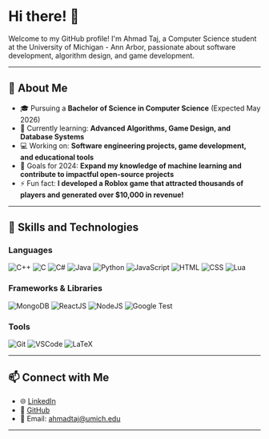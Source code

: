 # Hi there! 👋

Welcome to my GitHub profile! I'm Ahmad Taj, a Computer Science student at the University of Michigan - Ann Arbor, passionate about software development, algorithm design, and game development.

---

## 🚀 About Me
- 🎓 Pursuing a **Bachelor of Science in Computer Science** (Expected May 2026)  
- 🌱 Currently learning: **Advanced Algorithms, Game Design, and Database Systems**
- 💻 Working on: **Software engineering projects, game development, and educational tools**
- 🎯 Goals for 2024: **Expand my knowledge of machine learning and contribute to impactful open-source projects**
- ⚡ Fun fact: **I developed a Roblox game that attracted thousands of players and generated over $10,000 in revenue!**

---

## 🌟 Skills and Technologies
### **Languages**
![C++](https://img.shields.io/badge/-C++-00599C?logo=c%2B%2B&logoColor=white&style=flat)
![C](https://img.shields.io/badge/-C-A8B9CC?logo=c&logoColor=white&style=flat)
![C#](https://img.shields.io/badge/-C%23-239120?logo=c-sharp&logoColor=white&style=flat)
![Java](https://img.shields.io/badge/-Java-007396?logo=java&logoColor=white&style=flat)
![Python](https://img.shields.io/badge/-Python-3776AB?logo=python&logoColor=white&style=flat)
![JavaScript](https://img.shields.io/badge/-JavaScript-F7DF1E?logo=javascript&logoColor=black&style=flat)
![HTML](https://img.shields.io/badge/-HTML5-E34F26?logo=html5&logoColor=white&style=flat)
![CSS](https://img.shields.io/badge/-CSS3-1572B6?logo=css3&logoColor=white&style=flat)
![Lua](https://img.shields.io/badge/-Lua-2C2D72?logo=lua&logoColor=white&style=flat)

### **Frameworks & Libraries**
![MongoDB](https://img.shields.io/badge/-MongoDB-47A248?logo=mongodb&logoColor=white&style=flat)
![ReactJS](https://img.shields.io/badge/-ReactJS-61DAFB?logo=react&logoColor=black&style=flat)
![NodeJS](https://img.shields.io/badge/-NodeJS-339933?logo=node.js&logoColor=white&style=flat)
![Google Test](https://img.shields.io/badge/-Google%20Test-4285F4?logo=google&logoColor=white&style=flat)

### **Tools**
![Git](https://img.shields.io/badge/-Git-F05032?logo=git&logoColor=white&style=flat)
![VSCode](https://img.shields.io/badge/-VSCode-007ACC?logo=visual-studio-code&logoColor=white&style=flat)
![LaTeX](https://img.shields.io/badge/-LaTeX-008080?logo=latex&logoColor=white&style=flat)

---

## 📫 Connect with Me
- 🌐 [LinkedIn](https://linkedin.com/in/ahmadtaj/)
- 🐙 [GitHub](https://github.com/taj969)
- 📧 Email: ahmadtaj@umich.edu

---
